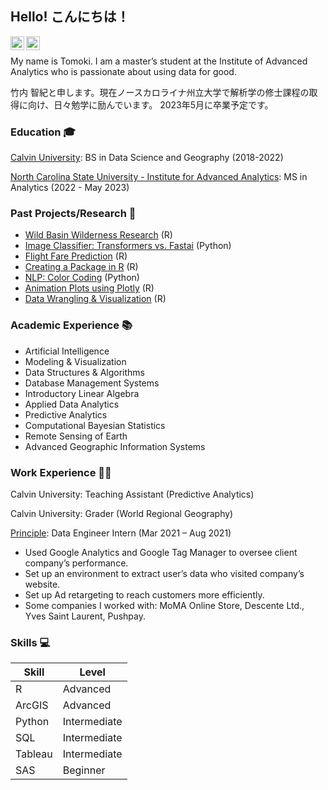 ## Hello! こんにちは！

<a href="https://www.linkedin.com/in/tom-takeuchi-60626219b/">
  <img align="left" alt="Tom's LinkedIN" width="22px" src="https://raw.githubusercontent.com/peterthehan/peterthehan/master/assets/linkedin.svg" />
</a>
<!-- Email -->
  <a href="mailto:tomoki.takeuchi.0414@gmail.com">
   <img align="left" alt="Tom's email" width="22px" src="http://www.iconarchive.com/download/i95298/dtafalonso/android-l/Gmail.ico" />
  </a>

<br />
<p>

My name is Tomoki. I am a master’s student at the Institute of Advanced Analytics who is passionate about using data for good. 

竹内 智紀と申します。現在ノースカロライナ州立大学で解析学の修士課程の取得に向け、日々勉学に励んでいます。
2023年5月に卒業予定です。
</p>

### Education 🎓

[Calvin University](https://calvin.edu): BS in Data Science and Geography (2018-2022)

[North Carolina State University - Institute for Advanced Analytics](https://analytics.ncsu.edu/): MS in Analytics (2022 - May 2023)

### Past Projects/Research 📖

- [Wild Basin Wilderness Research](https://github.com/tt35/Wild-Basin-Wilderness-Project) (R)
- [Image Classifier: Transformers vs. Fastai](https://github.com/tt35/AI_Tranformers_vs_Fastai) (Python)
- [Flight Fare Prediction](https://github.com/tt35/Flight_Fare_Prediction) (R)
- [Creating a Package in R](https://github.com/tt35/regexcite) (R)
- [NLP: Color Coding](https://github.com/tt35/NLP_highlighting) (Python)
- [Animation Plots using Plotly](https://github.com/tt35/ds303-s22-projects) (R)
- [Data Wrangling & Visualization](https://github.com/tt35/Data_Visualization) (R)

### Academic Experience 📚
- Artificial Intelligence
- Modeling & Visualization
- Data Structures & Algorithms
- Database Management Systems
- Introductory Linear Algebra
- Applied Data Analytics
- Predictive Analytics
- Computational Bayesian Statistics
- Remote Sensing of Earth
- Advanced Geographic Information Systems

### Work Experience 👨‍💻

Calvin University: Teaching Assistant (Predictive Analytics)

Calvin University: Grader (World Regional Geography)

[Principle](https://www.principle-c.com/): Data Engineer Intern (Mar 2021 – Aug 2021)
- Used Google Analytics and Google Tag Manager to oversee client company’s performance.
- Set up an environment to extract user’s data who visited company’s website.
- Set up Ad retargeting to reach customers more efficiently.
- Some companies I worked with: MoMA Online Store, Descente Ltd., Yves Saint Laurent, Pushpay.

### Skills 💻

<!-- Guestbook -->
| Skill             | Level        	|
|------------------	|--------------	|
| R                	| Advanced     	|
| ArcGIS            | Advanced      |    
| Python           	| Intermediate 	|
| SQL              	| Intermediate 	|
| Tableau         	| Intermediate 	|
| SAS               | Beginner      |
